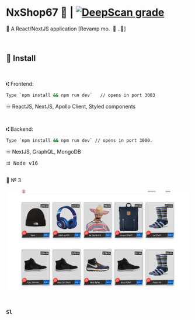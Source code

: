 # NxShop67 :convenience_store: | [![DeepScan grade](https://deepscan.io/api/teams/16862/projects/22444/branches/662143/badge/grade.svg)](https://deepscan.io/dashboard#view=project&tid=16862&pid=22444&bid=662143)

:lollipop: A React/NextJS application [Revamp mo.&nbsp; :pizza: ..:snail:]

<br />

## &#x1F4CE; Install

<br />

&#x2446; Frontend:
```bash
Type `npm install && npm run dev`   // opens in port 3003
```

&#x267E; ReactJS, NextJS, Apollo Client, Styled components

<br />

&#x2446; Backend:
```bash
Type `npm install && npm run dev` // opens in port 3000.  
```

&#x267E; NextJS, GraphQL, MongoDB

<kbd>&#x2B86; Node v16 </kbd>

##



:lollipop: &#x2116; 3

<img src="frontend/public/static/frontend2.png" alt="shop frontend">


<br />
<br />



<br />

<kbd>**Sl**</kbd>